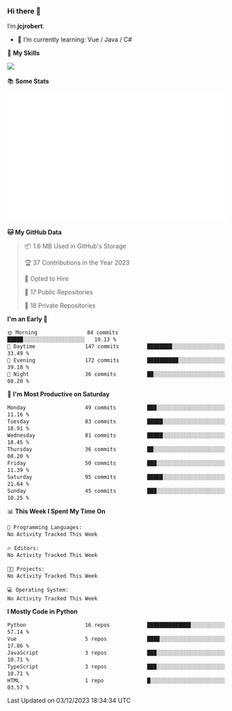 ### Hi there 👋

I’m **jcjrobert**.

- 🌱 I’m currently learning: Vue / Java / C#

🌟 **My Skills**

![](https://img.shields.io/badge/-Python-3e74a2?style=flat-square&logo=Python&logoColor=fff)

📚 **Some Stats**

![](https://github.com/jcjrobert/github-stats/blob/master/generated/overview.svg)

<!--START_SECTION:waka-->
**🐱 My GitHub Data** 

> 📦 1.6 MB Used in GitHub's Storage 
 > 
> 🏆 37 Contributions in the Year 2023
 > 
> 💼 Opted to Hire
 > 
> 📜 17 Public Repositories 
 > 
> 🔑 18 Private Repositories 
 > 
**I'm an Early 🐤** 

```text
🌞 Morning                84 commits          █████░░░░░░░░░░░░░░░░░░░░   19.13 % 
🌆 Daytime                147 commits         ████████░░░░░░░░░░░░░░░░░   33.49 % 
🌃 Evening                172 commits         ██████████░░░░░░░░░░░░░░░   39.18 % 
🌙 Night                  36 commits          ██░░░░░░░░░░░░░░░░░░░░░░░   08.20 % 
```
📅 **I'm Most Productive on Saturday** 

```text
Monday                   49 commits          ███░░░░░░░░░░░░░░░░░░░░░░   11.16 % 
Tuesday                  83 commits          █████░░░░░░░░░░░░░░░░░░░░   18.91 % 
Wednesday                81 commits          █████░░░░░░░░░░░░░░░░░░░░   18.45 % 
Thursday                 36 commits          ██░░░░░░░░░░░░░░░░░░░░░░░   08.20 % 
Friday                   50 commits          ███░░░░░░░░░░░░░░░░░░░░░░   11.39 % 
Saturday                 95 commits          █████░░░░░░░░░░░░░░░░░░░░   21.64 % 
Sunday                   45 commits          ███░░░░░░░░░░░░░░░░░░░░░░   10.25 % 
```


📊 **This Week I Spent My Time On** 

```text
💬 Programming Languages: 
No Activity Tracked This Week

🔥 Editors: 
No Activity Tracked This Week

🐱‍💻 Projects: 
No Activity Tracked This Week

💻 Operating System: 
No Activity Tracked This Week
```

**I Mostly Code in Python** 

```text
Python                   16 repos            ██████████████░░░░░░░░░░░   57.14 % 
Vue                      5 repos             ████░░░░░░░░░░░░░░░░░░░░░   17.86 % 
JavaScript               3 repos             ███░░░░░░░░░░░░░░░░░░░░░░   10.71 % 
TypeScript               3 repos             ███░░░░░░░░░░░░░░░░░░░░░░   10.71 % 
HTML                     1 repo              █░░░░░░░░░░░░░░░░░░░░░░░░   03.57 % 
```




 Last Updated on 03/12/2023 18:34:34 UTC
<!--END_SECTION:waka-->
